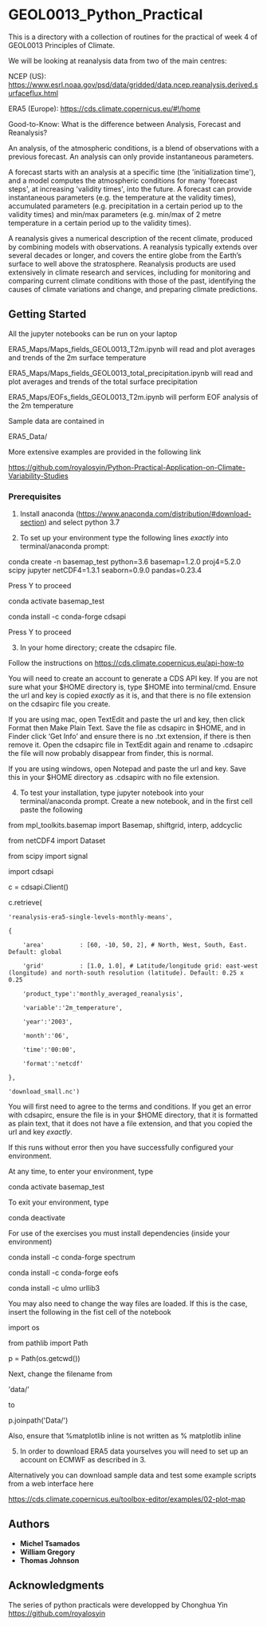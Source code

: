 # GEOL0013_Python_Practical

This is a directory with a collection of routines for the practical of week 4 of GEOL0013 Principles of Climate. 

We will be looking at reanalysis data from two of the main centres: 

NCEP (US): https://www.esrl.noaa.gov/psd/data/gridded/data.ncep.reanalysis.derived.surfaceflux.html

ERA5 (Europe): https://cds.climate.copernicus.eu/#!/home

Good-to-Know: What is the difference between Analysis, Forecast and Reanalysis?

An analysis, of the atmospheric conditions, is a blend of observations with a previous forecast. An analysis can only provide instantaneous parameters.

A forecast starts with an analysis at a specific time (the 'initialization time'), and a model computes the atmospheric conditions for many 'forecast steps', at increasing 'validity times', into the future. A forecast can provide instantaneous parameters (e.g. the temperature at the validity times), accumulated parameters (e.g. precipitation in a certain period up to the validity times) and min/max parameters (e.g. min/max of 2 metre temperature in a certain period up to the validity times).

A reanalysis gives a numerical description of the recent climate, produced by combining models with observations. A reanalysis typically extends over several decades or longer, and covers the entire globe from the Earth’s surface to well above the stratosphere. Reanalysis products are used extensively in climate research and services, including for monitoring and comparing current climate conditions with those of the past, identifying the causes of climate variations and change, and preparing climate predictions.

## Getting Started

All the jupyter notebooks can be run on your laptop 

ERA5_Maps/Maps_fields_GEOL0013_T2m.ipynb will read and plot averages and trends of the 2m surface temperature 

ERA5_Maps/Maps_fields_GEOL0013_total_precipitation.ipynb will read and plot averages and trends of the total surface precipitation 

ERA5_Maps/EOFs_fields_GEOL0013_T2m.ipynb will perform EOF analysis of the 2m temperature

Sample data are contained in 

ERA5_Data/

More extensive examples are provided in the following link

https://github.com/royalosyin/Python-Practical-Application-on-Climate-Variability-Studies

### Prerequisites

1.	Install anaconda (https://www.anaconda.com/distribution/#download-section) and select python 3.7

2.	To set up your environment type the following lines *exactly* into terminal/anaconda prompt:

conda create -n basemap_test python=3.6 basemap=1.2.0 proj4=5.2.0 scipy jupyter netCDF4=1.3.1 seaborn=0.9.0 pandas=0.23.4

Press Y to proceed 

conda activate basemap_test

conda install -c conda-forge cdsapi

Press Y to proceed

3.	In your home directory; create the cdsapirc file. 

Follow the instructions on https://cds.climate.copernicus.eu/api-how-to

You will need to create an account to generate a CDS API key. If you are not sure what your $HOME directory is, type $HOME into terminal/cmd. Ensure the url and key is copied *exactly* as it is, and that there is no file extension on the cdsapirc file you create.

If you are using mac, open TextEdit and paste the url and key, then click Format then Make Plain Text. Save the file as cdsapirc in $HOME, and in Finder click ‘Get Info’ and ensure there is no .txt extension, if there is then remove it. Open the cdsapirc file in TextEdit again and rename to .cdsapirc the file will now probably disappear from finder, this is normal.

If you are using windows, open Notepad and paste the url and key. Save this in your $HOME directory as .cdsapirc with no file extension.

4.	To test your installation, type jupyter notebook into your terminal/anaconda prompt. Create a new notebook, and in the first cell paste the following

from mpl_toolkits.basemap import Basemap, shiftgrid, interp, addcyclic

from netCDF4 import Dataset

from scipy import signal

import cdsapi

c = cdsapi.Client()

c.retrieve(

    'reanalysis-era5-single-levels-monthly-means',
    
    {
    
        'area'          : [60, -10, 50, 2], # North, West, South, East. Default: global
        
        'grid'          : [1.0, 1.0], # Latitude/longitude grid: east-west (longitude) and north-south resolution (latitude). Default: 0.25 x 0.25
        
        'product_type':'monthly_averaged_reanalysis',
        
        'variable':'2m_temperature',
        
        'year':'2003',
        
        'month':'06',
        
        'time':'00:00',
        
        'format':'netcdf'
        
    },
    
    'download_small.nc')

You will first need to agree to the terms and conditions. If you get an error with cdsapirc, ensure the file is in your $HOME directory, that it is formatted as plain text, that it does not have a file extension, and that you copied the url and key *exactly*. 

If this runs without error then you have successfully configured your environment. 

At any time, to enter your environment, type 

conda activate basemap_test

To exit your environment, type 

conda deactivate



For use of the exercises you must install dependencies (inside your environment) 

conda install -c conda-forge spectrum

conda install -c conda-forge eofs

conda install -c ulmo urllib3


You may also need to change the way files are loaded. If this is the case, insert the following in the fist cell of the notebook

import os

from pathlib import Path

p = Path(os.getcwd())

Next, change the filename from 

'data/<FILENAME>’

to

p.joinpath('Data/<FILENAME>')

Also, ensure that %matplotlib inline is not written as % matplotlib inline

5. In order to download ERA5 data yourselves you will need to set up an account on ECMWF as described in 3. 

Alternatively you can download sample data and test some example scripts from a web interface here

https://cds.climate.copernicus.eu/toolbox-editor/examples/02-plot-map


## Authors

* **Michel Tsamados** 
* **William Gregory**
* **Thomas Johnson**

## Acknowledgments

The series of python practicals were developped by Chonghua Yin https://github.com/royalosyin
